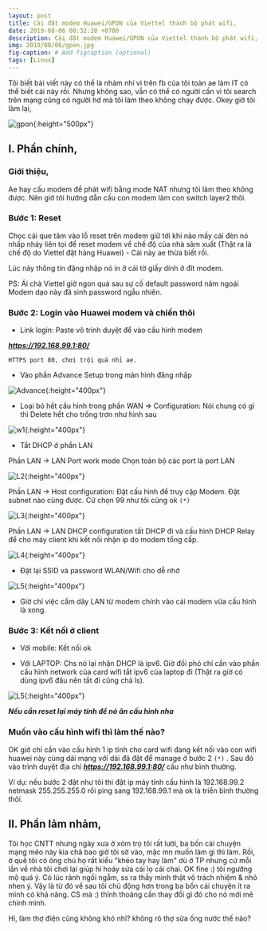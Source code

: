```yaml
---
layout: post
title: Cài đặt modem Huawei/GPON của Viettel thành bộ phát wifi,
date: 2019-08-06 00:32:20 +0700
description: Cài đặt modem Huawei/GPON của Viettel thành bộ phát wifi,
img: 2019/08/06/gpon.jpg
fig-caption: # Add figcaption (optional)
tags: [Linux]
---
```

Tôi biết bài viết này có thể là nhảm nhí vì trên fb của tôi toàn ae làm IT có thể biết cái này rồi. Nhưng không sao, vẫn có thể có người cần vì tôi search trên mạng cũng có người hd mà tôi làm theo không chạy được. Okey giờ tôi làm lại,

![gpon]( {{site.url}}/assets/img/2019/08/06/gpon.jpg){:height="500px"}

## I. Phần chính,

### Giới thiệu,

Ae hay cấu modem để phát wifi bằng mode NAT nhưng tôi làm theo không được. Nên giờ tôi hướng dẫn cấu con modem làm con switch layer2 thôi.


### Bước 1: Reset
Chọc cái que tăm vào lỗ reset trên modem giữ tới khi nào mấy cái đèn nó nhấp nháy liên tọi để reset modem về chế độ của nhà sảm xuất (Thật ra là chế độ do Viettel đặt hàng Huawei) - Cái này ae thừa biết rồi.

Lúc này thông tin đặng nhập nó in ở cái tờ giấy dính ở đít modem. 

PS: Ái chà Viettel giờ ngon quá sau sự cố default password năm ngoái Modem dạo này đã sinh password ngẫu nhiên. 

### Bước 2: Login vào Huawei modem và chiến thôi

* Link login: Paste vô trình duyệt để vào cấu hình modem 

***https://192.168.99.1:80/***

```HTTPS port 80, chơi trội quá nhỉ ae.```

* Vào phần Advance Setup trong màn hình đăng nhập

![Advance]( {{site.url}}/assets/img/2019/08/06/02.PNG){:height="400px"}

* Loại bỏ hết cấu hình trong phần WAN => Configuration: Nói chung có gì thì Delete hết cho trống trơn như hình sau

![w1]( {{site.url}}/assets/img/2019/08/06/03.PNG){:height="400px"}


* Tắt DHCP ở phần LAN

Phần LAN -> LAN Port work mode Chọn toàn bộ các port là port LAN

![L2]( {{site.url}}/assets/img/2019/08/06/05.PNG){:height="400px"}

Phần LAN -> Host configuration: Đặt cấu hình để truy cập Modem. Đặt subnet nào cũng được. Cứ chọn 99 như tôi cũng ok ```(*)```

![L3]( {{site.url}}/assets/img/2019/08/06/06.PNG){:height="400px"}

Phần LAN -> LAN DHCP configuration tắt DHCP đi và cấu hình DHCP Relay để cho máy client khi kết nối nhận ip do modem tổng cấp.

![L4]( {{site.url}}/assets/img/2019/08/06/07.PNG){:height="400px"}

* Đặt lại SSID và password WLAN/Wifi cho dễ nhớ

![L5]( {{site.url}}/assets/img/2019/08/06/10.PNG){:height="400px"}

* Giờ chỉ việc cắm dây LAN từ modem chính vào cái modem vừa cấu hình là xong.

### Bước 3: Kết nối ở client

* Với mobile: Kết nối ok

* Với LAPTOP: Chs nó lại nhận DHCP là ipv6. Giờ đối phó chỉ cần vào phần cấu hình network của card wifi tắt ipv6 của laptop đi (Thật ra giờ có dùng ipv6 đâu nên tắt đi cũng chả ls).

![L5]( {{site.url}}/assets/img/2019/08/06/12.PNG){:height="400px"}

***Nếu cần reset lại máy tính để nó ăn cấu hình nha***

### Muốn vào cấu hình wifi thì làm thế nào?

OK giờ chỉ cần vào cấu hình 1 ip tĩnh cho card wifi đang kết nối vào con wifi huawei này cùng dải mạng với dải đã đặt để manage ở bước 2 ``(*)`` . Sau đó vào trình duyệt địa chỉ ***https://192.168.99.1:80/*** cấu như bình thường.

Ví dụ: nếu bước 2 đặt như tôi thì đặt ip máy tính cấu hình là 192.168.99.2 netmask 255.255.255.0 rồi ping sang 192.168.99.1 mà ok là triển bình thường thôi.


## II. Phần lảm nhảm,

Tôi học CNTT nhưng ngày xưa ở xóm trọ tôi rất lười, ba bốn cái chuyện mạng mẽo này kia chả bao giờ tôi sờ vào, mặc mn muốn làm gì thì làm. Rồi, ờ quê tôi có ông chú họ rất kiểu "khéo tay hay làm" dù ở TP nhưng cứ mỗi lần về nhà tôi chơi lại giúp hí hoáy sửa cái lọ cái chai. OK fine :) tôi ngưỡng mộ quá ý. Có lúc rảnh ngồi ngẫm, ss ra thấy mình thật vô trách nhiệm & nhỏ nhen ý. Vậy là từ đó về sau tôi chủ động hơn trong ba bốn cái chuyện ít ra mình có khả năng. CS mà :) thỉnh thoảng cần thay đổi gì đó cho nó mới mẻ chính mình.

Hi, làm thợ điện cũng không khó nhỉ? không rõ thợ sửa ống nước thế nào? 

